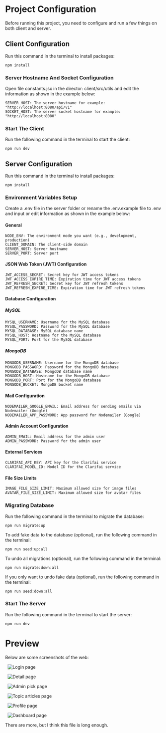 # Project Configuration

Before running this project, you need to configure and run a few things on both client and server.

## Client Configuration

Run this command in the terminal to install packages:
```
npm install
```

### Server Hostname And Socket Configuration

Open file constants.jsx in the director: client/src/utils and edit the information as shown in the example below:

```
SERVER_HOST: The server hostname for example: "http://localhost:8080/api/v1"
SOCKET_HOST: The server socket hostname for example: "http://localhost:8080"
```

### Start The Client

Run the following command in the terminal to start the client:
```
npm run dev
```


## Server Configuration

Run this command in the terminal to install packages:
```
npm install
```

### Environment Variables Setup

Create a .env file in the server folder or rename the .env.example file to .env and input or edit information as shown in the example below:

#### General
```
NODE_ENV: The environment mode you want (e.g., development, production)
CLIENT_DOMAIN: The client-side domain
SERVER_HOST: Server hostname
SERVER_PORT: Server port
```

#### JSON Web Token (JWT) Configuration
```
JWT_ACCESS_SECRET: Secret key for JWT access tokens
JWT_ACCESS_EXPIRE_TIME: Expiration time for JWT access tokens
JWT_REFRESH_SECRET: Secret key for JWT refresh tokens
JWT_REFRESH_EXPIRE_TIME: Expiration time for JWT refresh tokens
```

#### Database Configuration

##### MySQL
```
MYSQL_USERNAME: Username for the MySQL database
MYSQL_PASSWORD: Password for the MySQL database
MYSQL_DATABASE: MySQL database name
MYSQL_HOST: Hostname for the MySQL database
MYSQL_PORT: Port for the MySQL database
```
##### MongoDB
```
MONGODB_USERNAME: Username for the MongoDB database
MONGODB_PASSWORD: Password for the MongoDB database
MONGODB_DATABASE: MongoDB database name
MONGODB_HOST: Hostname for the MongoDB database
MONGODB_PORT: Port for the MongoDB database
MONGODB_BUCKET: MongoDB bucket name
```

#### Mail Configuration
```
NODEMAILER_GOOGLE_EMAIL: Email address for sending emails via Nodemailer (Google)
NODEMAILER_APP_PASSWORD: App password for Nodemailer (Google)
```

#### Admin Account Configuration
```
ADMIN_EMAIL: Email address for the admin user
ADMIN_PASSWORD: Password for the admin user
```

#### External Services
```
CLARIFAI_API_KEY: API key for the Clarifai service
CLARIFAI_MODEL_ID: Model ID for the Clarifai service
```
#### File Size Limits
```
IMAGE_FILE_SIZE_LIMIT: Maximum allowed size for image files
AVATAR_FILE_SIZE_LIMIT: Maximum allowed size for avatar files
```

### Migrating Database

Run the following command in the terminal to migrate the database:
```
npm run migrate:up
```
To add fake data to the database (optional), run the following command in the terminal:
```
npm run seed:up:all
```
To undo all migrations (optional), run the following command in the terminal:
```
npm run migrate:down:all
```
If you only want to undo fake data (optional), run the following command in the terminal:
```
npm run seed:down:all
```
### Start The Server

Run the following command in the terminal to start the server:
```
npm run dev
```

# Preview

Below are some screenshots of the web:

&nbsp; 
![Login page](https://drive.google.com/uc?export=view&id=1SNWqOYz2JQLXLIOHsBstjblHScBhcYxn "Home page") 
&nbsp;

&nbsp;
![Detail page](https://drive.google.com/uc?export=view&id=1pvTc3MQPx9vqFxwQmCRaed7-38zjhweR "Detail page") 
&nbsp;

&nbsp;
![Admin pick page](https://drive.google.com/uc?export=view&id=1kgXDtVW1tfmsFNMA0H0Mpy1nzrR-_DYU "Admin pick page")
&nbsp;

&nbsp;
![Topic articles page](https://drive.google.com/uc?export=view&id=18RPXK3YemuL6-N3kKxcFbVj48GusWOeN "Topic articles page")
&nbsp;

&nbsp;
![Profile page](https://drive.google.com/uc?export=view&id=18RL0_8n9ebE41K1J7qpM9d0dt9HAbjIp "Profile page")
&nbsp;

&nbsp;
![Dashboard page](https://drive.google.com/uc?export=view&id=1NPaslS62dJOvJpKbqB1eCcLzGdyh06Tz "Dashboard page")
&nbsp;

There are more, but I think this file is long enough.
